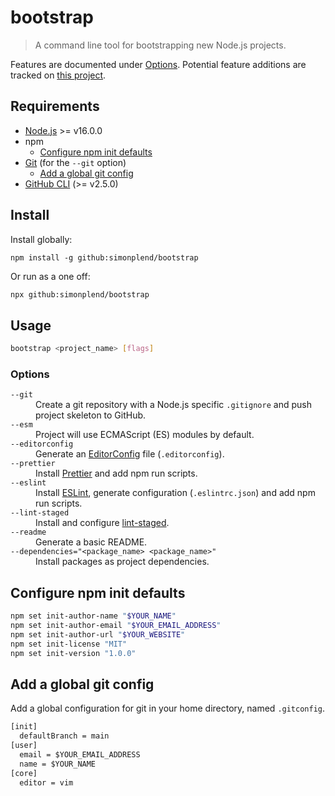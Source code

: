 # bootstrap

> A command line tool for bootstrapping new Node.js projects.

Features are documented under [Options](#options).
Potential feature additions are tracked on
[this project](https://github.com/users/simonplend/projects/4/views/1).

## Requirements

- [Node.js](https://nodejs.org/en/) >= v16.0.0
- npm
	- [Configure npm init defaults](#configure-npm-init-defaults)
- [Git](https://git-scm.com/) (for the `--git` option)
	- [Add a global git config](#add-a-global-git-config)
- [GitHub CLI](https://cli.github.com/) (>= v2.5.0)

## Install

Install globally:

```
npm install -g github:simonplend/bootstrap
```

Or run as a one off:

```bash
npx github:simonplend/bootstrap
```

## Usage

```bash
bootstrap <project_name> [flags]
```

### Options

<dl>
	<dt><code>--git</code></dt>
	<dd>Create a git repository with a Node.js specific <code>.gitignore</code> and push project skeleton to GitHub.</dd>
	<dt><code>--esm</code></dt>
	<dd>Project will use ECMAScript (ES) modules by default.</dd>
	<dt><code>--editorconfig</code></dt>
	<dd>Generate an <a href="https://editorconfig.org/">EditorConfig</a> file (<code>.editorconfig</code>).</dd>
	<dt><code>--prettier</code></dt>
	<dd>Install <a href="https://prettier.io/">Prettier</a> and add npm run scripts.</dd>
	<dt><code>--eslint</code></dt>
	<dd>Install <a href="https://eslint.org/">ESLint</a>, generate configuration (<code>.eslintrc.json</code>) and add npm run scripts.</dd>
	<dt><code>--lint-staged</code></dt>
	<dd>Install and configure <a href="https://www.npmjs.com/package/lint-staged">lint-staged</a>.</dd>
	<dt><code>--readme</code></dt>
	<dd>Generate a basic README.</dd>
	<dt><code>--dependencies="&lt;package_name&gt; &lt;package_name&gt;"</code></dt>
	<dd>Install packages as project dependencies.</dd>
</dl>

## Configure npm init defaults

```sh
npm set init-author-name "$YOUR_NAME"
npm set init-author-email "$YOUR_EMAIL_ADDRESS"
npm set init-author-url "$YOUR_WEBSITE"
npm set init-license "MIT"
npm set init-version "1.0.0"
```

## Add a global git config

Add a global configuration for git in your home directory, named `.gitconfig`.

```dosbat
[init]
  defaultBranch = main
[user]
  email = $YOUR_EMAIL_ADDRESS
  name = $YOUR_NAME
[core]
  editor = vim
```
